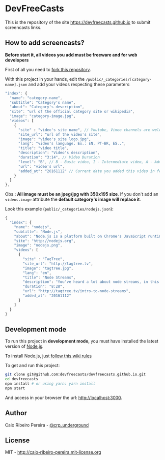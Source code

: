 # DevFreeCasts

This is the repository of the site https://devfreecasts.github.io to submit screencasts links.

## How to add screencasts?

**Before start it, all videos you add must be freeware and for web developers**

First of all you need to [fork this repository](https://github.com/devfreecasts/devfreecasts.github.io/fork).

With this project in your hands, edit the `/public/_categories/[category-name].json` and add your videos respecting these parameters:

``` javascript
"index": {
  "name": "category-name",
  "subtitle": "Category's name",
  "about": "Category's description",
  "site": "url of the official category site or wikipedia",
  "image": "category-image.jpg",
  "videos": [
    {
      "site" : "video's site name", // Youtube, Vimeo channels are welcome too
      "site_url": "url of the video's site",
      "image": "video's site logo.jpg",
      "lang": "video's language. Ex.: EN, PT-BR, ES..",
      "title": "video title",
      "description": "Video's description",
      "duration": "3:14", // Video Duration
      "level": "B", // B - Basic video, I - Intermediate video, A - Advanced video,
      "url": "video's url",
      "added_at": "20161112" // Current date you added this video in format YYYYMMDD
    }
  ]
},
```

Obs.: **All image must be an jpeg/jpg with 350x195 size**. If you don't add an `videos.image` attribute the **default category's image will replace it**.

Look this example (`public/_categories/nodejs.json`):

``` javascript
{
  "index": {
    "name": "nodejs",
    "subtitle": "Node.js",
    "about": "Node.js is a platform built on Chrome's JavaScript runtime for easily building fast, scalable network applications. Node.js uses an event-driven, non-blocking I/O model that makes it lightweight and efficient, perfect for data-intensive real-time applications that run across distributed devices.",
    "site": "http://nodejs.org",
    "image": "nodejs.png",
    "videos": [
      {
        "site" : "TagTree",
        "site_url": "http://tagtree.tv",
        "image": "tagtree.jpg",
        "lang": "en",
        "title": "Node Streams",
        "description": "You've heard a lot about node streams, in this episode you get introduced to streams and see how to code up your own read, write, and transform stream.",
        "duration": "8:28",
        "url": "http://tagtree.tv/intro-to-node-streams",
        "added_at": "20161112"
      }
    ]
  }
}
```

## Development mode

To run this project in **development mode**, you must have installed the latest version of [Node.js](http://nodejs.org).

To install Node.js, just [follow this wiki rules](http://nodejs.org/download)

To get and run this project:

``` bash
git clone git@github.com:devfreecasts/devfreecasts.github.io.git
cd devfreecasts
npm install # or using yarn: yarn install
npm start
```

And access in your browser the url: [http://localhost:3000](http://localhost:3000).

## Author

Caio Ribeiro Pereira - [@crp_underground](http://twitter.com/crp_underground)

## License

MIT - http://caio-ribeiro-pereira.mit-license.org
